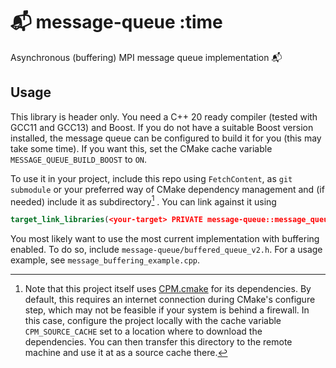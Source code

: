 # 📬 message-queue :time

Asynchronous (buffering) MPI message queue implementation 📬

## Usage
This library is header only. You need a C++ 20 ready compiler (tested with GCC11 and GCC13) and Boost. If you do not have a suitable Boost version installed, the message queue can be configured to build it for you (this may take some time). If you want this, set the CMake cache variable `MESSAGE_QUEUE_BUILD_BOOST` to `ON`.

To use it in your project, include this repo using `FetchContent`, as `git submodule` or your preferred way of CMake dependency management and (if needed) include it as subdirectory[^1] . You can link against it using

``` cmake
target_link_libraries(<your-target> PRIVATE message-queue::message_queue)
```

You most likely want to use the most current implementation with buffering enabled. To do so, include `message-queue/buffered_queue_v2.h`. For a usage example, see `message_buffering_example.cpp`.

[^1]: Note that this project itself uses [CPM.cmake](https://github.com/cpm-cmake/CPM.cmake) for its dependencies. By default, this requires an internet connection during CMake's configure step, which may not be feasible if your system is behind a firewall. In this case, configure the project locally with the cache variable `CPM_SOURCE_CACHE` set to a location where to download the dependencies. You can then transfer this directory to the remote machine and use it at as a source cache there.
